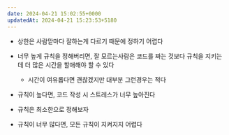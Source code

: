 ```yaml
---
date: 2024-04-21 15:02:55+0000
updatedAt: 2024-04-21 15:23:53+5180
---
```

- 상한은 사람맏마다 잘하는게 다르기 때문에 정하기 어렵다
- 너무 높게 규칙을 정해버리면, 잘 모르는사람은 코드를 짜는 것보다 규칙을 지키는 데 더 많은 시간을 할애해야 할 수 있다
	- 시간이 여유롭다면 괜찮겠지만 대부분 그런경우는 적다
- 규칙이 높다면, 코드 작성 시 스트레스가 너무 높아진다
- 규칙은 최소한으로 정해보자

- 규칙이 너무 많다면, 모든 규칙이 지켜지지 어렵다